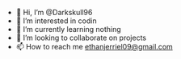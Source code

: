 - 👋 Hi, I’m @Darkskull96
- 👀 I’m interested in codin
- 🌱 I’m currently learning nothing
- 💞️ I’m looking to collaborate on projects
- 📫 How to reach me ethanjerriel09@gmail.com


<!---
Darkskull96/Darkskull96 is a ✨ special ✨ repository because its `README.md` (this file) appears on your GitHub profile.
You can click the Preview link to take a look at your changes.
--->
